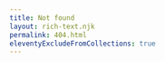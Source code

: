 ```yaml
---
title: Not found
layout: rich-text.njk
permalink: 404.html
eleventyExcludeFromCollections: true
---
```

